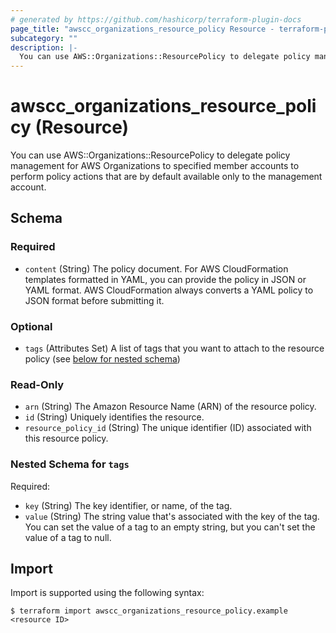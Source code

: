 ```yaml
---
# generated by https://github.com/hashicorp/terraform-plugin-docs
page_title: "awscc_organizations_resource_policy Resource - terraform-provider-awscc"
subcategory: ""
description: |-
  You can use AWS::Organizations::ResourcePolicy to delegate policy management for AWS Organizations to specified member accounts to perform policy actions that are by default available only to the management account.
---
```


# awscc_organizations_resource_policy (Resource)

You can use AWS::Organizations::ResourcePolicy to delegate policy management for AWS Organizations to specified member accounts to perform policy actions that are by default available only to the management account.



<!-- schema generated by tfplugindocs -->
## Schema

### Required

- `content` (String) The policy document. For AWS CloudFormation templates formatted in YAML, you can provide the policy in JSON or YAML format. AWS CloudFormation always converts a YAML policy to JSON format before submitting it.

### Optional

- `tags` (Attributes Set) A list of tags that you want to attach to the resource policy (see [below for nested schema](#nestedatt--tags))

### Read-Only

- `arn` (String) The Amazon Resource Name (ARN) of the resource policy.
- `id` (String) Uniquely identifies the resource.
- `resource_policy_id` (String) The unique identifier (ID) associated with this resource policy.

<a id="nestedatt--tags"></a>
### Nested Schema for `tags`

Required:

- `key` (String) The key identifier, or name, of the tag.
- `value` (String) The string value that's associated with the key of the tag. You can set the value of a tag to an empty string, but you can't set the value of a tag to null.

## Import

Import is supported using the following syntax:

```shell
$ terraform import awscc_organizations_resource_policy.example <resource ID>
```
